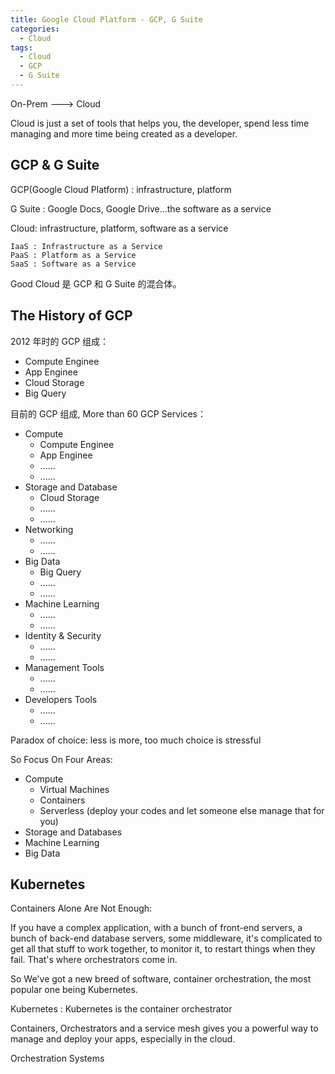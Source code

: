 ```yaml
---
title: Google Cloud Platform - GCP, G Suite
categories:
  - Cloud
tags:
  - Cloud
  - GCP
  - G Suite
---
```


On-Prem  ---> Cloud

Cloud is just a set of tools that helps you, the developer, spend less time
managing and more time being created as a developer.

<!--more-->

## GCP & G Suite

GCP(Google Cloud Platform) : infrastructure, platform

G Suite : Google Docs, Google Drive...the software as a service

Cloud: infrastructure, platform, software as a service

    IaaS : Infrastructure as a Service
    PaaS : Platform as a Service
    SaaS : Software as a Service

Good Cloud 是 GCP 和 G Suite 的混合体。

## The History of GCP

2012 年时的 GCP 组成：
* Compute Enginee
* App Enginee
* Cloud Storage
* Big Query

目前的 GCP 组成, More than 60 GCP Services：
* Compute
  * Compute Enginee
  * App Enginee
  * ......
  * ......
* Storage and Database
  * Cloud Storage
  * ......
  * ......
* Networking
  * ......
  * ......
* Big Data
  * Big Query
  * ......
  * ......
* Machine Learning
  * ......
  * ......
* Identity & Security
  * ......
  * ......
* Management Tools
  * ......
  * ......
* Developers Tools
  * ......
  * ......

Paradox of choice: less is more, too much choice is stressful

So Focus On Four Areas:
* Compute
  * Virtual Machines
  * Containers
  * Serverless (deploy your codes and let someone else manage that for you)
* Storage and Databases
* Machine Learning
* Big Data

## Kubernetes

Containers Alone Are Not Enough:

If you have a complex application, with a bunch of front-end servers, a bunch of
back-end database servers, some middleware, it's complicated to get all that
stuff to work together, to monitor it, to restart things when they fail. That's
where orchestrators come in.

So We've got a new breed of software, container orchestration, the most popular
one being Kubernetes.

Kubernetes : Kubernetes is the container orchestrator

Containers, Orchestrators and a service mesh gives you a powerful way to manage
and deploy your apps, especially in the cloud.



Orchestration Systems


















